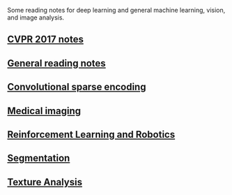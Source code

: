 <!-- ---
title: machine learning and computer vision notes
--- -->

Some reading notes for deep learning and general machine learning, vision, and image analysis.


## [CVPR 2017 notes](CVPR_review.md)

## [General reading notes](reading_notes.md)

## [Convolutional sparse encoding](convolutional_sparse_encoding.md)

## [Medical imaging](medical_imaging.md)


## [Reinforcement Learning and Robotics](reinforcement_learning_robotics.md)

## [Segmentation](segmentation.md)

## [Texture Analysis](texture.md)

